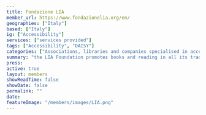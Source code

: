 ```yaml
---
title: Fondazione LIA
member_url: https://www.fondazionelia.org/en/
geographies: ["Italy"]
based: ["Italy"]
ig: ["Accessibility"] 
services: ["services provided"] 
tags: ["Accessibility", "DAISY"]
categories: ["Associations, libraries and companies specialised in accessibility services"]
summary: "the LIA Foundation promotes books and reading in all its traditional and digital forms, through education, information, awareness-raising and research activities, guaranteeing the fundamental principles: accessibility , integration and  sociality."
press:
active: true
layout: members
showReadTime: false
showDate: false
permalink: ""
date: 
featureImage: "/members/images/LIA.png"
---
```

